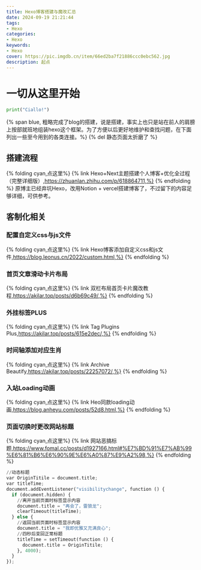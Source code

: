 ```yaml
---
title: Hexo博客搭建与魔改汇总
date: 2024-09-19 21:21:44
tags: 
- Hexo
categories:
- Hexo
keywords:
- Hexo
cover: https://pic.imgdb.cn/item/66ed2ba7f21886ccc0ebc562.jpg
description: 起点
---
```

# 一切从这里开始

```py
print("Ciallo!")
```

{% span blue, 粗略完成了blog的搭建，说是搭建，事实上也只是站在前人的肩膀上按部就班地组装hexo这个框架。为了方便以后更好地维护和查找问题，在下面列出一些至今用到的各类连接。%}
{% del 静态页面太折磨了 %}

## 搭建流程

{% folding cyan,点这里%}
{% link Hexo+Next主题搭建个人博客+优化全过程（完整详细版）,https://zhuanlan.zhihu.com/p/618864711,%}
{% endfolding %}
原博主已经弃坑Hexo，改用Notion + vercel搭建博客了，不过留下的内容足够详细，可供参考。

## 客制化相关

### 配置自定义css与js文件

{% folding cyan,点这里%}
{% link Hexo博客添加自定义css和js文件,https://blog.leonus.cn/2022/custom.html,%}
{% endfolding %}

### 首页文章滑动卡片布局

{% folding cyan,点这里%}
{% link 双栏布局首页卡片魔改教程,https://akilar.top/posts/d6b69c49/,%}
{% endfolding %}

### 外挂标签PLUS

{% folding cyan,点这里%}
{% link Tag Plugins Plus,https://akilar.top/posts/615e2dec/,%}
{% endfolding %}

### 时间轴添加对应生肖

{% folding cyan,点这里%}
{% link Archive Beautify,https://akilar.top/posts/22257072/,%}
{% endfolding %}

### 入站Loading动画

{% folding cyan,点这里%}
{% link Heo同款loading动画,https://blog.anheyu.com/posts/52d8.html,%}
{% endfolding %}

### 页面切换时更改网站标题

{% folding cyan,点这里%}
{% link 网站恶搞标题,https://www.fomal.cc/posts/d1927166.html#%E7%BD%91%E7%AB%99%E6%81%B6%E6%90%9E%E6%A0%87%E9%A2%98,%}
{% endfolding %}

```py
//动态标题
var OriginTitile = document.title;
var titleTime;
document.addEventListener("visibilitychange", function () {
  if (document.hidden) {
    //离开当前页面时标签显示内容
    document.title = "再会了，雷狼龙";
    clearTimeout(titleTime);
  } else {
    //返回当前页面时标签显示内容
    document.title = "我即优雅又充满良心";
    //四秒后变回正常标题
    titleTime = setTimeout(function () {
      document.title = OriginTitile;
    }, 4000);
  }
});
```


